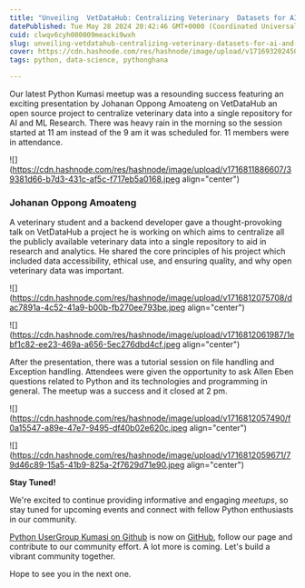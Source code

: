 ```yaml
---
title: "Unveiling  VetDataHub: Centralizing Veterinary  Datasets for AI and ML Research"
datePublished: Tue May 28 2024 20:42:46 GMT+0000 (Coordinated Universal Time)
cuid: clwqv6cyh000009meacki9wxh
slug: unveiling-vetdatahub-centralizing-veterinary-datasets-for-ai-and-ml-research
cover: https://cdn.hashnode.com/res/hashnode/image/upload/v1716932024509/801df780-895e-42c4-b4d5-a00a31c8dced.jpeg
tags: python, data-science, pythonghana

---
```


Our latest Python Kumasi meetup was a resounding success featuring an exciting presentation by Johanan Oppong Amoateng on VetDataHub an open source project to centralize veterinary data into a single repository for AI and ML Research. There was heavy rain in the morning so the session started at 11 am instead of the 9 am it was scheduled for. 11 members were in attendance.

![](https://cdn.hashnode.com/res/hashnode/image/upload/v1716811886607/39381d66-b7d3-431c-af5c-f717eb5a0168.jpeg align="center")

### Johanan Oppong Amoateng

A veterinary student and a backend developer gave a thought-provoking talk on VetDataHub a project he is working on which aims to centralize all the publicly available veterinary data into a single repository to aid in research and analytics. He shared the core principles of his project which included data accessibility, ethical use, and ensuring quality, and why open veterinary data was important.

![](https://cdn.hashnode.com/res/hashnode/image/upload/v1716812075708/dac7891a-4c52-41a9-b00b-fb270ee793be.jpeg align="center")

![](https://cdn.hashnode.com/res/hashnode/image/upload/v1716812061987/1ebf1c82-ee23-469a-a656-5ec276dbd4cf.jpeg align="center")

After the presentation, there was a tutorial session on file handling and Exception handling. Attendees were given the opportunity to ask Allen Eben questions related to Python and its technologies and programming in general. The meetup was a success and it closed at 2 pm.

![](https://cdn.hashnode.com/res/hashnode/image/upload/v1716812057490/f0a15547-a89e-47e7-9495-df40b02e620c.jpeg align="center")

![](https://cdn.hashnode.com/res/hashnode/image/upload/v1716812059671/79d46c89-15a5-41b9-825a-2f7629d71e90.jpeg align="center")

**Stay Tuned!**

We're excited to continue providing informative and engaging *meetups*, so stay tuned for upcoming events and connect with fellow Python enthusiasts in our community.

[Python UserGroup Kumasi on Github](https://github.com/pythonkumasi) is now on [GitHub](https://github.com/pythonkumasi), follow our page and contribute to our community effort. A lot more is coming. Let's build a vibrant community together.

Hope to see you in the next one.